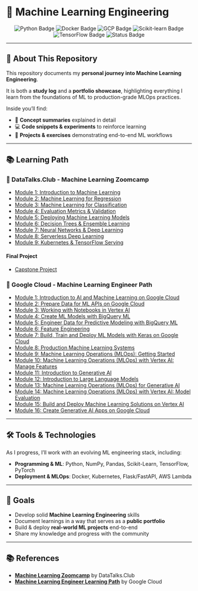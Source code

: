 # 🤖 Machine Learning Engineering

<p align="center">
  <img src="https://img.shields.io/badge/Python-3.11-blue?logo=python" alt="Python Badge"/>
  <img src="https://img.shields.io/badge/Docker-Enabled-blue?logo=docker" alt="Docker Badge"/>
  <img src="https://img.shields.io/badge/Google%20Cloud-ML%20Engineering-blue?logo=google-cloud" alt="GCP Badge"/>
  <img src="https://img.shields.io/badge/scikit--learn-ML%20Models-green?logo=scikitlearn" alt="Scikit-learn Badge"/>
  <img src="https://img.shields.io/badge/TensorFlow-Deep%20Learning-orange?logo=tensorflow" alt="TensorFlow Badge"/>
  <img src="https://img.shields.io/badge/Status-In%20Progress-success" alt="Status Badge"/>
</p>

---

## 📌 About This Repository
This repository documents my **personal journey into Machine Learning Engineering**.  

It is both a **study log** and a **portfolio showcase**, highlighting everything I learn from the foundations of ML to production-grade MLOps practices.  

Inside you’ll find:
- 📖 **Concept summaries** explained in detail  
- 💻 **Code snippets & experiments** to reinforce learning  
- 🚀 **Projects & exercises** demonstrating end-to-end ML workflows  

---

## 📚 Learning Path

### 🔹 DataTalks.Club - Machine Learning Zoomcamp
- [Module 1: Introduction to Machine Learning](./datatalks/module-1/README.md)
- [Module 2: Machine Learning for Regression](./datatalks/module-2/)
- [Module 3: Machine Learning for Classification](./datatalks/module-3/)
- [Module 4: Evaluation Metrics & Validation](./datatalks/module-4/)
- [Module 5: Deploying Machine Learning Models](./datatalks/module-5/)
- [Module 6: Decision Trees & Ensemble Learning](./datatalks/module-6/)
- [Module 7: Neural Networks & Deep Learning](./datatalks/module-7/)
- [Module 8: Serverless Deep Learning](./datatalks/module-8/)
- [Module 9: Kubernetes & TensorFlow Serving](./datatalks/module-9/)


#### Final Project
- [Capstone Project](./project/)

### 🔹 Google Cloud - Machine Learning Engineer Path
- [Module 1: Introduction to AI and Machine Learning on Google Cloud](./google-cloud/module-1/)
- [Module 2: Prepare Data for ML APIs on Google Cloud](./google-cloud)
- [Module 3: Working with Notebooks in Vertex AI](./google-cloud)
- [Module 4: Create ML Models with BigQuery ML](./google-cloud)
- [Module 5: Engineer Data for Predictive Modeling with BigQuery ML](./google-cloud)
- [Module 6: Feature Engineering](./google-cloud)
- [Module 7: Build, Train and Deploy ML Models with Keras on Google Cloud](./google-cloud)
- [Module 8: Production Machine Learning Systems](./google-cloud)
- [Module 9: Machine Learning Operations (MLOps): Getting Started](./google-cloud)
- [Module 10: Machine Learning Operations (MLOps) with Vertex AI: Manage Features](./google-cloud)
- [Module 11: Introduction to Generative AI](./google-cloud)
- [Module 12: Introduction to Large Language Models](./google-cloud)
- [Module 13: Machine Learning Operations (MLOps) for Generative AI](./google-cloud)
- [Module 14: Machine Learning Operations (MLOps) with Vertex AI: Model Evaluation](./google-cloud)
- [Module 15: Build and Deploy Machine Learning Solutions on Vertex AI](./google-cloud)
- [Module 16: Create Generative AI Apps on Google Cloud](./google-cloud)
---

## 🛠️ Tools & Technologies
As I progress, I’ll work with an evolving ML engineering stack, including:

- **Programming & ML**: Python, NumPy, Pandas, Scikit-Learn, TensorFlow, PyTorch  
- **Deployment & MLOps**: Docker, Kubernetes, Flask/FastAPI, AWS Lambda  

---

## 🎯 Goals
- Develop solid **Machine Learning Engineering** skills  
- Document learnings in a way that serves as a **public portfolio**  
- Build & deploy **real-world ML projects** end-to-end  
- Share my knowledge and progress with the community  

---

## 📚 References
- **[Machine Learning Zoomcamp](https://github.com/DataTalksClub/machine-learning-zoomcamp)** by DataTalks.Club  
- **[Machine Learning Engineer Learning Path](https://www.cloudskillsboost.google/paths/17)** by Google Cloud
